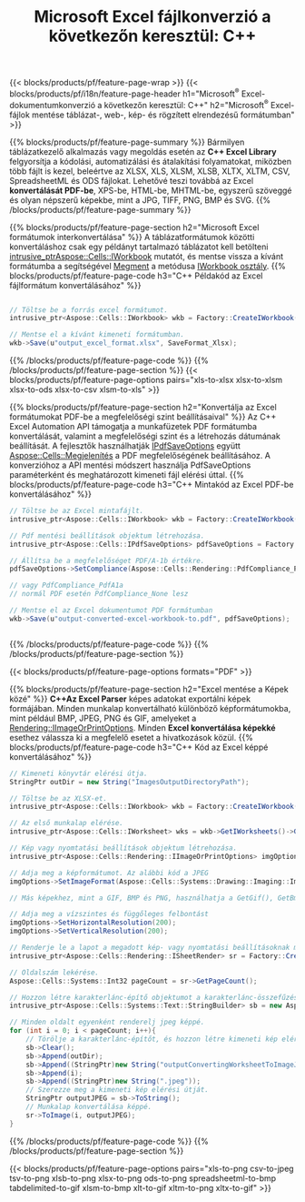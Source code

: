﻿---
title: "Microsoft Excel fájlkonverzió a következőn keresztül: C++ "
url: /hu/cpp/conversion/
description: Konvertálja az Excel XLS-t, XLSX-et, ODS-t, CSV-t PDF, XPS, HTML, JPEG és más formátumokká, mindössze néhány soros C++ kóddal.
---
{{< blocks/products/pf/feature-page-wrap >}}
{{< blocks/products/pf/i18n/feature-page-header h1="Microsoft<sup>&reg;</sup> Excel-dokumentumkonverzió a következőn keresztül: C++" h2="Microsoft<sup>&reg;</sup> Excel-fájlok mentése táblázat-, web-, kép- és rögzített elrendezésű formátumban" >}}

{{% blocks/products/pf/feature-page-summary %}}
Bármilyen táblázatkezelő alkalmazás vagy megoldás esetén az **C++ Excel Library** felgyorsítja a kódolási, automatizálási és átalakítási folyamatokat, miközben több fájlt is kezel, beleértve az XLSX, XLS, XLSM, XLSB, XLTX, XLTM, CSV, SpreadsheetML és ODS fájlokat. Lehetővé teszi továbbá az Excel **konvertálását PDF-be**, XPS-be, HTML-be, MHTML-be, egyszerű szöveggé és olyan népszerű képekbe, mint a JPG, TIFF, PNG, BMP és SVG.
{{% /blocks/products/pf/feature-page-summary %}}

{{% blocks/products/pf/feature-page-section h2="Microsoft Excel formátumok interkonvertálása" %}}
A táblázatformátumok közötti konvertáláshoz csak egy példányt tartalmazó táblázatot kell betölteni [ intrusive_ptr<Aspose::Cells::IWorkbook>](https://apireference.aspose.com/cells/cpp/class/aspose.cells.i_workbook) mutatót, és mentse vissza a kívánt formátumba a segítségével [Megment](https://apireference.aspose.com/cells/cpp/class/aspose.cells.i_workbook#a9460f52a2dec8f4bf623a4905167d997) a metódusa [IWorkbook osztály](https://apireference.aspose.com/cells/cpp/class/aspose.cells.i_workbook).
{{% blocks/products/pf/feature-page-code h3="C++ Példakód az Excel fájlformátum konvertálásához" %}}

```cs

// Töltse be a forrás excel formátumot.
intrusive_ptr<Aspose::Cells::IWorkbook> wkb = Factory::CreateIWorkbook(u"src_excel_file.xls");

// Mentse el a kívánt kimeneti formátumban.
wkb->Save(u"output_excel_format.xlsx", SaveFormat_Xlsx);


```
{{% /blocks/products/pf/feature-page-code %}}
{{% /blocks/products/pf/feature-page-section %}}
{{< blocks/products/pf/feature-page-options pairs="xls-to-xlsx xlsx-to-xlsm xlsx-to-ods xlsx-to-csv xlsm-to-xls" >}}


{{% blocks/products/pf/feature-page-section h2="Konvertálja az Excel formátumokat PDF-be a megfelelőségi szint beállításaival" %}}
Az C++ Excel Automation API támogatja a munkafüzetek PDF formátumba konvertálását, valamint a megfelelőségi szint és a létrehozás dátumának beállítását. A fejlesztők használhatják [IPdfSaveOptions](https://apireference.aspose.com/cells/cpp/class/aspose.cells.i_pdf_save_options) együtt [Aspose::Cells::Megjelenítés](https://apireference.aspose.com/cells/cpp/namespace/aspose.cells.rendering) a PDF megfelelőségének beállításához. A konverzióhoz a API mentési módszert használja PdfSaveOptions paraméterként és meghatározott kimeneti fájl elérési úttal. 
{{% blocks/products/pf/feature-page-code h3="C++ Mintakód az Excel PDF-be konvertálásához" %}}

```cs
// Töltse be az Excel mintafájlt.
intrusive_ptr<Aspose::Cells::IWorkbook> wkb = Factory::CreateIWorkbook(u"sample-convert-excel-to.pdf");

// Pdf mentési beállítások objektum létrehozása.
intrusive_ptr<Aspose::Cells::IPdfSaveOptions> pdfSaveOptions = Factory::CreateIPdfSaveOptions();

// Állítsa be a megfelelőséget PDF/A-1b értékre.
pdfSaveOptions->SetCompliance(Aspose::Cells::Rendering::PdfCompliance_PdfA1b);

// vagy PdfCompliance_PdfA1a 
// normál PDF esetén PdfCompliance_None lesz

// Mentse el az Excel dokumentumot PDF formátumban
wkb->Save(u"output-converted-excel-workbook-to.pdf", pdfSaveOptions);



```
{{% /blocks/products/pf/feature-page-code %}}
{{% /blocks/products/pf/feature-page-section %}}

{{< blocks/products/pf/feature-page-options formats="PDF" >}}

{{% blocks/products/pf/feature-page-section h2="Excel mentése a Képek közé" %}}
**C++Az Excel Parser** képes adatokat exportálni képek formájában. Minden munkalap konvertálható különböző képformátumokba, mint például BMP, JPEG, PNG és GIF, amelyeket a [Rendering::IImageOrPrintOptions](https://apireference.aspose.com/cells/cpp/class/aspose.cells.rendering.i_image_or_print_options). Minden **Excel konvertálása képekké** esethez válassza ki a megfelelő esetet a hivatkozások közül.
{{% blocks/products/pf/feature-page-code h3="C++ Kód az Excel képpé konvertálásához" %}}

```cs
// Kimeneti könyvtár elérési útja.
StringPtr outDir = new String("ImagesOutputDirectoryPath");

// Töltse be az XLSX-et.
intrusive_ptr<Aspose::Cells::IWorkbook> wkb = Factory::CreateIWorkbook(u"source-excel-file.xlsx");

// Az első munkalap elérése.
intrusive_ptr<Aspose::Cells::IWorksheet> wks = wkb->GetIWorksheets()->GetObjectByIndex(0);

// Kép vagy nyomtatási beállítások objektum létrehozása.
intrusive_ptr<Aspose::Cells::Rendering::IImageOrPrintOptions> imgOptions = Factory::CreateIImageOrPrintOptions();

// Adja meg a képformátumot. Az alábbi kód a JPEG
imgOptions->SetImageFormat(Aspose::Cells::Systems::Drawing::Imaging::ImageFormat::GetJpeg());

// Más képekhez, mint a GIF, BMP és PNG, használhatja a GetGif(), GetBmp() és GetPng() parancsot. 

// Adja meg a vízszintes és függőleges felbontást
imgOptions->SetHorizontalResolution(200);
imgOptions->SetVerticalResolution(200);

// Renderje le a lapot a megadott kép- vagy nyomtatási beállításoknak megfelelően.
intrusive_ptr<Aspose::Cells::Rendering::ISheetRender> sr = Factory::CreateISheetRender(wks, imgOptions);

// Oldalszám lekérése.
Aspose::Cells::Systems::Int32 pageCount = sr->GetPageCount();

// Hozzon létre karakterlánc-építő objektumot a karakterlánc-összefűzéshez.
intrusive_ptr<Aspose::Cells::Systems::Text::StringBuilder> sb = new Aspose::Cells::Systems::Text::StringBuilder();

// Minden oldalt egyenként renderelj jpeg képpé.
for (int i = 0; i < pageCount; i++){
	// Törölje a karakterlánc-építőt, és hozzon létre kimeneti kép elérési utat karakterlánc-összefűzéssel.
	sb->Clear();
	sb->Append(outDir);
	sb->Append((StringPtr)new String("outputConvertingWorksheetToImageJPEG_"));
	sb->Append(i);
	sb->Append((StringPtr)new String(".jpeg"));
	// Szerezze meg a kimeneti kép elérési útját.
	StringPtr outputJPEG = sb->ToString();
	// Munkalap konvertálása képpé.
	sr->ToImage(i, outputJPEG);
}

```
{{% /blocks/products/pf/feature-page-code %}}
{{% /blocks/products/pf/feature-page-section %}}

{{< blocks/products/pf/feature-page-options pairs="xls-to-png csv-to-jpeg tsv-to-png xlsb-to-png xlsx-to-png ods-to-png spreadsheetml-to-bmp tabdelimited-to-gif xlsm-to-bmp xlt-to-gif xltm-to-png xltx-to-gif" >}}